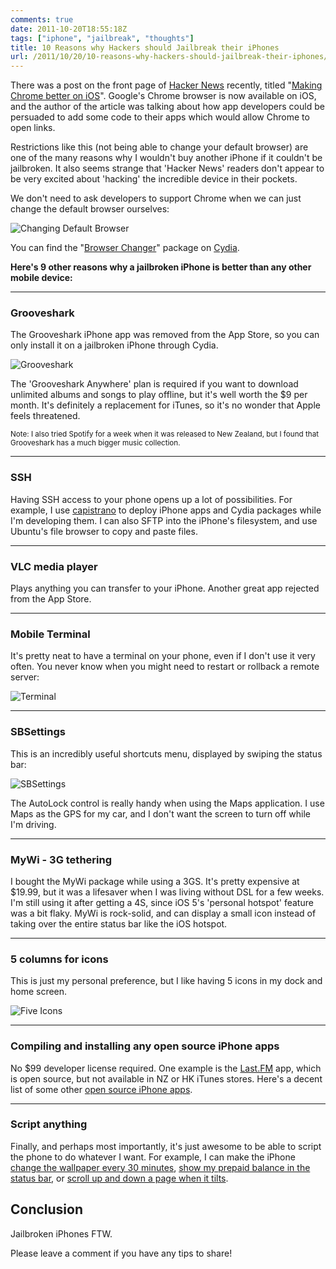 ```yaml
---
comments: true
date: 2011-10-20T18:55:18Z
tags: ["iphone", "jailbreak", "thoughts"]
title: 10 Reasons why Hackers should Jailbreak their iPhones
url: /2011/10/20/10-reasons-why-hackers-should-jailbreak-their-iphones/
---
```


There was a post on the front page of [Hacker News](https://news.ycombinator.com/) recently, titled "[Making Chrome better on iOS](https://raphaelcaixeta.com/blog/2012/07/09/making-chrome-better-on-ios/)". Google's Chrome browser is now available on iOS, and the author of the article was talking about how app developers could be persuaded to add some code to their apps which would allow Chrome to open links.

Restrictions like this (not being able to change your default browser) are one of the many reasons why I wouldn't buy another iPhone if it couldn't be jailbroken.
It also seems strange that 'Hacker News' readers don't appear to be very excited about 'hacking' the incredible device in their pockets.

We don't need to ask developers to support Chrome when we can just change the default browser ourselves:

<img src="/images/posts/2012/07/browser_changer.png" alt="Changing Default Browser" />

You can find the "[Browser Changer](https://cydia.saurik.com/package/jp.tom-go.openopera)" package on [Cydia](https://cydia.saurik.com/).


**Here's 9 other reasons why a jailbroken iPhone is better than any other mobile device:**

<hr/>

### Grooveshark

The Grooveshark iPhone app was removed from the App Store, so you can only install it on a jailbroken iPhone through Cydia.

<img src="/images/posts/2012/07/grooveshark.png" alt="Grooveshark" />

The 'Grooveshark Anywhere' plan is required if you want to download unlimited albums and songs to play offline, but it's well worth the $9 per month.
It's definitely a replacement for iTunes, so it's no wonder that Apple feels threatened.

<small>Note: I also tried Spotify for a week when it was released to New Zealand, but I found that Grooveshark has a much bigger music collection.</small>

<hr/>

### SSH

Having SSH access to your phone opens up a lot of possibilities. For example, I use [capistrano](https://github.com/capistrano/capistrano/wiki/) to deploy iPhone apps and Cydia packages while I'm developing them.
I can also SFTP into the iPhone's filesystem, and use Ubuntu's file browser to copy and paste files.

<hr/>

### VLC media player

Plays anything you can transfer to your iPhone. Another great app rejected from the App Store.

<hr/>

### Mobile Terminal

It's pretty neat to have a terminal on your phone, even if I don't use it very often.
You never know when you might need to restart or rollback a remote server:

<img src="/images/posts/2012/07/terminal.png" alt="Terminal" />

<hr/>

### SBSettings

This is an incredibly useful shortcuts menu, displayed by swiping the status bar:

<img src="/images/posts/2012/07/sbsettings.png" alt="SBSettings" />

The AutoLock control is really handy when using the Maps application. I use Maps as the GPS for my car, and I don't want the screen to turn off while I'm driving.

<hr/>

### MyWi - 3G tethering

I bought the MyWi package while using a 3GS. It's pretty expensive at $19.99,
but it was a lifesaver when I was living without DSL for a few weeks.
I'm still using it after getting a 4S, since iOS 5's 'personal hotspot' feature was a bit flaky.
MyWi is rock-solid, and can display a small icon instead of taking over the entire status bar like the iOS hotspot.

<hr/>

### 5 columns for icons

This is just my personal preference, but I like having 5 icons in my dock and home screen.

<img src="/images/posts/2012/07/five-icons.png" alt="Five Icons" />

<hr/>

### Compiling and installing any open source iPhone apps

No $99 developer license required. One example is the [Last.FM](https://github.com/c99koder/lastfm-iphone) app, which is open source, but not available in NZ or HK iTunes stores.
Here's a decent list of some other [open source iPhone apps](https://maniacdev.com/2010/06/35-open-source-iphone-app-store-apps-updated-with-10-new-apps/).

<hr/>

### Script anything

Finally, and perhaps most importantly, it's just awesome to be able to script the phone to do whatever I want.
For example, I can make the iPhone [change the wallpaper every 30 minutes](/2011/07/20/automatically-change-iphone-wallpaper-every-30-minutes/), [show my prepaid balance in the status bar](/2010/12/26/ios-tweak-replace-operator-with-current-prepaid-balance/), or [scroll up and down a page when it tilts](https://github.com/ndbroadbent/quickscrollplus).


## Conclusion

Jailbroken iPhones FTW.

Please leave a comment if you have any tips to share!
